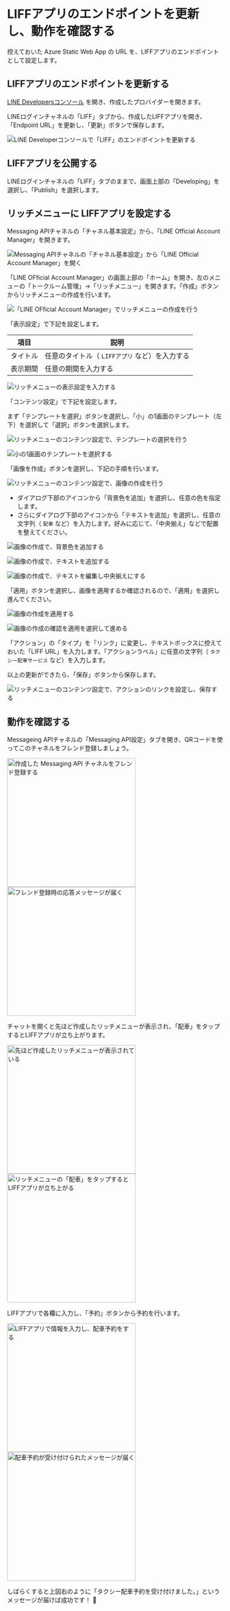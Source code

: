 # LIFFアプリのエンドポイントを更新し、動作を確認する

控えておいた Azure Static Web App の URL を、LIFFアプリのエンドポイントとして設定します。

## LIFFアプリのエンドポイントを更新する

[LINE Developersコンソール](https://developers.line.biz/console/) を開き、作成したプロバイダーを開きます。

LINEログインチャネルの「LIFF」タブから、作成したLIFFアプリを開き、「Endpoint URL」を更新し、「更新」ボタンで保存します。

![LINE Developerコンソールで「LIFF」のエンドポイントを更新する](./images/line-dev-console_update-liff-endpoint.png)

## LIFFアプリを公開する

LINEログインチャネルの「LIFF」タブのままで、画面上部の「Developing」を選択し、「Publish」を選択します。

## リッチメニューに LIFFアプリを設定する

Messaging APIチャネルの「チャネル基本設定」から、「LINE Official Account Manager」を開きます。

![Messaging APIチャネルの「チャネル基本設定」から「LINE Official Account Manager」を開く](./images/line-dev-console_basic-settings_open-account-manager.png)

「LINE OFficial Account Manager」の画面上部の「ホーム」を開き、左のメニューの「トークルーム管理」→「リッチメニュー」を開きます。「作成」ボタンからリッチメニューの作成を行います。

![「LINE OFficial Account Manager」でリッチメニューの作成を行う](./images/line-account-manager_create-rich-menu_001.png)

「表示設定」で下記を設定します。

| 項目 | 説明 |
|----|----|
| タイトル | 任意のタイトル（ `LIFFアプリ` など）を入力する |
| 表示期間 | 任意の期間を入力する |

![リッチメニューの表示設定を入力する](./images/line-account-manager_create-rich-menu_002.png)

「コンテンツ設定」で下記を設定します。

まず「テンプレートを選択」ボタンを選択し、「小」の1画面のテンプレート（左下）を選択して「選択」ボタンを選択します。

![リッチメニューのコンテンツ設定で、テンプレートの選択を行う](./images/line-account-manager_create-rich-menu_003.png)

![小の1画面のテンプレートを選択する](./images/line-account-manager_create-rich-menu_004.png)

「画像を作成」ボタンを選択し、下記の手順を行います。

![リッチメニューのコンテンツ設定で、画像の作成を行う](./images/line-account-manager_create-rich-menu_005.png)

- ダイアログ下部のアイコンから「背景色を追加」を選択し、任意の色を指定します。
- さらにダイアログ下部のアイコンから「テキストを追加」を選択し、任意の文字列（ `配車` など）を入力します。好みに応じて、「中央揃え」などで配置を整えてください。

![画像の作成で、背景色を追加する](./images/line-account-manager_create-rich-menu_006.png)

![画像の作成で、テキストを追加する](./images/line-account-manager_create-rich-menu_007.png)

![画像の作成で、テキストを編集し中央揃えにする](./images/line-account-manager_create-rich-menu_008.png)

「適用」ボタンを選択し、画像を適用するか確認されるので、「適用」を選択し進んでください。

![画像の作成を適用する](./images/line-account-manager_create-rich-menu_009.png)

![画像の作成の確認を適用を選択して進める](./images/line-account-manager_create-rich-menu_010.png)

「アクション」の「タイプ」を「リンク」に変更し、テキストボックスに控えておいた「LIFF URL」を入力します。「アクションラベル」に任意の文字列（ `タクシー配車サービス` など）を入力します。

以上の更新ができたら、「保存」ボタンから保存します。

![リッチメニューのコンテンツ設定で、アクションのリンクを設定し、保存する](./images/line-account-manager_create-rich-menu_011.png)

## 動作を確認する

Messageing APIチャネルの「Messaging API設定」タブを開き、QRコードを使ってこのチャネルをフレンド登録しましょう。

<img src="./images/line_demonstration_001.png" alt="作成した Messaging API チャネルをフレンド登録する" width="300"> <img src="./images/line_demonstration_002.png" alt="フレンド登録時の応答メッセージが届く" width="300">

チャットを開くと先ほど作成したリッチメニューが表示され、「配車」をタップするとLIFFアプリが立ち上がります。

<img src="./images/line_demonstration_003.png" alt="先ほど作成したリッチメニューが表示されている" width="300"> <img src="./images/line_demonstration_004.png" alt="リッチメニューの「配車」をタップするとLIFFアプリが立ち上がる" width="300">

LIFFアプリで各欄に入力し、「予約」ボタンから予約を行います。

<img src="./images/line_demonstration_005.png" alt="LIFFアプリで情報を入力し、配車予約をする" width="300"> <img src="./images/line_demonstration_006.png" alt="配車予約が受け付けられたメッセージが届く" width="300">

しばらくすると上図右のように「タクシー配車予約を受け付けました。」というメッセージが届けば成功です！ :tada:
